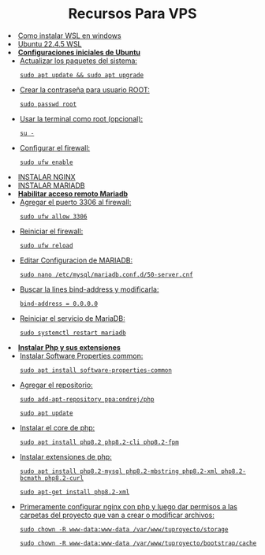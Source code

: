 <h1 align="center"><strong>Recursos Para VPS</strong></h1>
<u>
  <li><a target="_blank" href="https://learn.microsoft.com/es-es/windows/wsl/install">Como instalar WSL en windows</a></li>
  <li><a target="_blank" href="https://apps.microsoft.com/detail/9pn20msr04dw?hl=es-ar&gl=AR">Ubuntu 22.4.5 WSL</a></li>
  <li>
    <strong>Configuraciones iniciales de Ubuntu</strong>
    <ul>
      <li>Actualizar los paquetes del sistema:
        <pre><code>sudo apt update && sudo apt upgrade</code></pre>
      </li>
      <li>Crear la contraseña para usuario ROOT:
        <pre><code>sudo passwd root</code></pre>
      </li>
      <li>Usar la terminal como root (opcional):
        <pre><code>su -</code></pre>
      </li>
      <li>Configurar el firewall:
        <pre><code>sudo ufw enable</code></pre>
      </li>
    </ul>
  </li>
  <li><a target="_blank" href="https://www.digitalocean.com/community/tutorials/how-to-install-nginx-on-ubuntu-22-04">INSTALAR NGINX</a></li>
  <li><a target="_blank" href="https://www.digitalocean.com/community/tutorials/how-to-install-mariadb-on-ubuntu-22-04">INSTALAR MARIADB</a></li>
  <li>
    <strong>Habilitar acceso remoto Mariadb</strong>
    <ul>
      <li>Agregar el puerto 3306 al firewall:
        <pre><code>sudo ufw allow 3306</code></pre>
      </li>
      <li>Reiniciar el firewall:
        <pre><code>sudo ufw reload</code></pre>
      </li>
      <li>Editar Configuracion de MARIADB:
        <pre><code>sudo nano /etc/mysql/mariadb.conf.d/50-server.cnf</code></pre>
      </li>
      <li>Buscar la lines bind-address y modificarla:
        <pre><code>bind-address = 0.0.0.0</code></pre>
      </li>
      <li>Reiniciar el servicio de MariaDB:
        <pre><code>sudo systemctl restart mariadb</code></pre>
      </li>
    </ul>
  </li>
  <li>
    <strong>Instalar Php y sus extensiones</strong>
    <ul>
      <li>Instalar Software Properties common:
        <pre><code>sudo apt install software-properties-common</code></pre>
      </li>
      <li>Agregar el repositorio:
        <pre><code>sudo add-apt-repository ppa:ondrej/php</code></pre>
        <pre><code>sudo apt update</code></pre>
      </li>
      <li>Instalar el core de php:
        <pre><code>sudo apt install php8.2 php8.2-cli php8.2-fpm</code></pre>
      </li>
      <li>Instalar extensiones de php:
        <pre><code>sudo apt install php8.2-mysql php8.2-mbstring php8.2-xml php8.2-bcmath php8.2-curl</code></pre>
        <pre><code>sudo apt-get install php8.2-xml</code></pre>
      </li>
    </ul>
  </li>
  <ul>
    <li>Primeramente configurar nginx con php y luego dar permisos a las carpetas del proyecto que van a crear o modificar archivos:
      <pre><code>sudo chown -R www-data:www-data /var/www/tuproyecto/storage</code></pre>
      <pre><code>sudo chown -R www-data:www-data /var/www/tuproyecto/bootstrap/cache</code></pre>
    </li>
  </ul>
  
</u>
